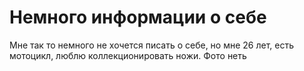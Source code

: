 # Немного информации о себе

Мне так то немного не хочется писать о себе, но мне 26 лет, есть мотоцикл, люблю коллекционировать ножи.
Фото неть
